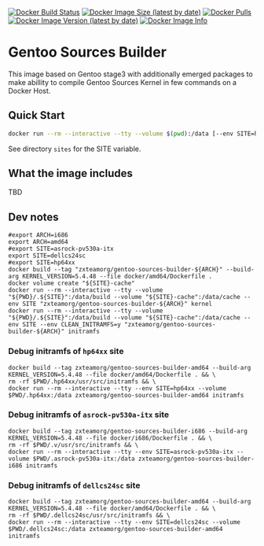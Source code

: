 [![Docker Build Status](https://img.shields.io/docker/build/zxteamorg/gentoo-sources-builder?label=Status)](https://hub.docker.com/r/zxteamorg/gentoo-sources-builder/builds)
[![Docker Image Size (latest by date)](https://img.shields.io/docker/image-size/zxteamorg/gentoo-sources-builder?label=Size)](https://hub.docker.com/r/zxteamorg/gentoo-sources-builder/tags)
[![Docker Pulls](https://img.shields.io/docker/pulls/zxteamorg/gentoo-sources-builder?label=Pulls)](https://hub.docker.com/r/zxteamorg/gentoo-sources-builder)
[![Docker Image Version (latest by date)](https://img.shields.io/docker/v/zxteamorg/gentoo-sources-builder?sort=semver&label=Version)](https://hub.docker.com/r/zxteamorg/gentoo-sources-builder/tags)
[![Docker Image Info](https://images.microbadger.com/badges/image/zxteamorg/gentoo-sources-builder.svg)](https://hub.docker.com/r/zxteamorg/gentoo-sources-builder/dockerfile)

# Gentoo Sources Builder

This image based on Gentoo stage3 with additionally emerged packages to make abillity to compile Gentoo Sources Kernel in few commands on a Docker Host.


## Quick Start

```bash
docker run --rm --interactive --tty --volume $(pwd):/data [--env SITE=hp64xx] zxteamorg/gentoo-sources-builder kernel
```

See directory `sites` for the SITE variable.

## What the image includes

TBD



## Dev notes

```
#export ARCH=i686
export ARCH=amd64
#export SITE=asrock-pv530a-itx
export SITE=dellcs24sc
#export SITE=hp64xx
docker build --tag "zxteamorg/gentoo-sources-builder-${ARCH}" --build-arg KERNEL_VERSION=5.4.48 --file docker/amd64/Dockerfile .
docker volume create "${SITE}-cache"
docker run --rm --interactive --tty --volume "${PWD}/.${SITE}":/data/build --volume "${SITE}-cache":/data/cache --env SITE "zxteamorg/gentoo-sources-builder-${ARCH}" kernel
docker run --rm --interactive --tty --volume "${PWD}/.${SITE}":/data/build --volume "${SITE}-cache":/data/cache --env SITE --env CLEAN_INITRAMFS=y "zxteamorg/gentoo-sources-builder-${ARCH}" initramfs
```

### Debug initramfs of `hp64xx` site

```
docker build --tag zxteamorg/gentoo-sources-builder-amd64 --build-arg KERNEL_VERSION=5.4.48 --file docker/amd64/Dockerfile . && \
rm -rf $PWD/.hp64xx/usr/src/initramfs && \
docker run --rm --interactive --tty --env SITE=hp64xx --volume $PWD/.hp64xx:/data zxteamorg/gentoo-sources-builder-amd64 initramfs
```

### Debug initramfs of `asrock-pv530a-itx` site

```
docker build --tag zxteamorg/gentoo-sources-builder-i686 --build-arg KERNEL_VERSION=5.4.48 --file docker/i686/Dockerfile . && \
rm -rf $PWD/.v/usr/src/initramfs && \
docker run --rm --interactive --tty --env SITE=asrock-pv530a-itx --volume $PWD/.asrock-pv530a-itx:/data zxteamorg/gentoo-sources-builder-i686 initramfs
```

### Debug initramfs of `dellcs24sc` site

```
docker build --tag zxteamorg/gentoo-sources-builder-amd64 --build-arg KERNEL_VERSION=5.4.48 --file docker/amd64/Dockerfile . && \
rm -rf $PWD/.dellcs24sc/usr/src/initramfs && \
docker run --rm --interactive --tty --env SITE=dellcs24sc --volume $PWD/.dellcs24sc:/data zxteamorg/gentoo-sources-builder-amd64 initramfs
```
